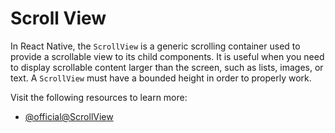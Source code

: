 # Scroll View

In React Native, the `ScrollView` is a generic scrolling container used to provide a scrollable view to its child components. It is useful when you need to display scrollable content larger than the screen, such as lists, images, or text. A `ScrollView` must have a bounded height in order to properly work.

Visit the following resources to learn more:

- [@official@ScrollView](https://reactnative.dev/docs/ScrollView)
